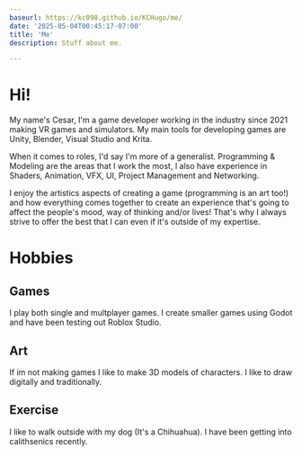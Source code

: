 ```yaml
---
baseurl: https://kc098.github.io/KCHugo/me/
date: '2025-05-04T00:45:17-07:00'
title: 'Me'
description: Stuff about me.

---
```

# Hi!
My name's Cesar, I'm a game developer working in the industry since 2021 making VR games and simulators.
My main tools for developing games are Unity, Blender, Visual Studio and Krita.


When it comes to roles, I'd say I'm more of a generalist.
Programming & Modeling are the areas that I work the most, I also have experience in Shaders, Animation, VFX, UI, Project Management and Networking.

I enjoy the artistics aspects of creating a game (programming is an art too!) and how everything comes together to create an experience that's going to affect the people's mood, way of thinking and/or lives!
That's why I always strive to offer the best that I can even if it's outside of my expertise.

# Hobbies
## Games
I play both single and multplayer games.
I create smaller games using Godot and have been testing out Roblox Studio.
## Art
If im not making games I like to make 3D models of characters.
I like to draw digitally and traditionally.
## Exercise
I like to walk outside with my dog (It's a Chihuahua).
I have been getting into calithsenics recently.
